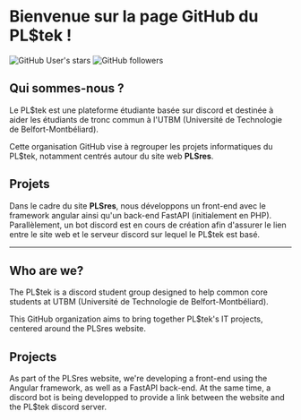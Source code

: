 # Bienvenue sur la page GitHub du PL$tek !

![GitHub User's stars](https://img.shields.io/github/stars/PLStek)
![GitHub followers](https://img.shields.io/github/followers/PLStek)

## Qui sommes-nous ?

Le PL$tek est une plateforme étudiante basée sur discord et destinée à aider les étudiants de tronc commun à l'UTBM (Université de Technologie de Belfort-Montbéliard).

Cette organisation GitHub vise à regrouper les projets informatiques du PL$tek, notamment centrés autour du site web **PLSres**.

## Projets

Dans le cadre du site **PLSres**, nous développons un front-end avec le framework angular ainsi qu'un back-end FastAPI (initialement en PHP). Parallèlement, un bot discord est en cours de création afin d'assurer le lien entre le site web et le serveur discord sur lequel le PL$tek est basé.

<hr>

## Who are we?
The PL$tek is a discord student group designed to help common core students at UTBM (Université de Technologie de Belfort-Montbéliard).

This GitHub organization aims to bring together PL$tek's IT projects, centered around the PLSres website.

## Projects
As part of the PLSres website, we're developing a front-end using the Angular framework, as well as a FastAPI back-end. At the same time, a discord bot is being developped to provide a link between the website and the PL$tek discord server.
